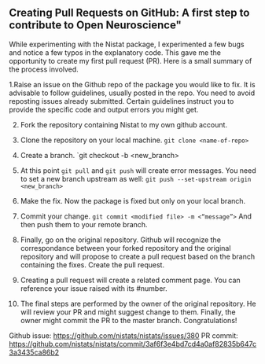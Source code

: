 ## Creating Pull Requests on GitHub: A first step to contribute to Open Neuroscience"

While experimenting with the Nistat package, I experimented a few bugs and notice a few typos in the explanatory code. This gave me the opportunity to create my first pull request (PR). Here is a small summary of the process involved.

1.Raise an issue on the Github repo of the package you would like to fix. It is advisable to follow guidelines, usually posted in the repo. You need to avoid reposting issues already submitted. Certain guidelines instruct you to provide the specific code and output errors you might get.

2. Fork the repository containing Nistat to my own github account.

3. Clone the repository on your local machine. 
  `git clone <name-of-repo>`

4. Create a branch. `git checkout -b <new_branch>

5. At this point `git pull` and `git push` will create error messages. You need to set a new branch upstream as well: `git push --set-upstream origin <new_branch>`

5. Make the fix. Now the package is fixed but only on your local branch.

6. Commit your change. `git commit <modified file> -m <“message”>` And then push them to your remote branch.

7. Finally, go on the original repository. Github will recognize the correspondance between your forked repository and the original repository and will propose to create a pull request based on the branch containing the fixes. Create the pull request.

8. Creating a pull request will create a related comment page. You can reference your issue raised with its #number.

9. The final steps are performed by the owner of the original repository. He will review your PR and might suggest change to them. Finally, the owner might commit the PR to the master branch. Congratulations!


Github issue: https://github.com/nistats/nistats/issues/380
PR commit: https://github.com/nistats/nistats/commit/3af6f3e4bd7cd4a0af82835b647c3a3435ca86b2
